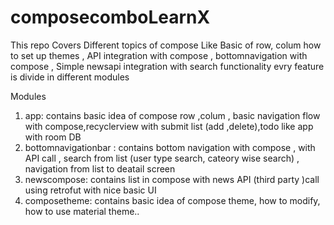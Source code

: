 # composecomboLearnX
This repo Covers Different topics of compose Like Basic of row, colum 
how to set up themes , API integration with compose , bottomnavigation with compose , 
Simple newsapi integration with search functionality 
evry feature is divide in different modules

Modules 
1. app:  contains basic idea of compose row ,colum , basic navigation flow with compose,recyclerview with submit list (add ,delete),todo like app with room DB
2. bottomnavigationbar : contains bottom navigation with compose , with API call , search from list (user type search, cateory wise search) , navigation from list to deatail screen
3. newscompose:  contains list in compose with news API (third party )call using retrofut with nice basic UI
4. composetheme: contains basic idea of compose theme, how to modify, how to use material theme..



